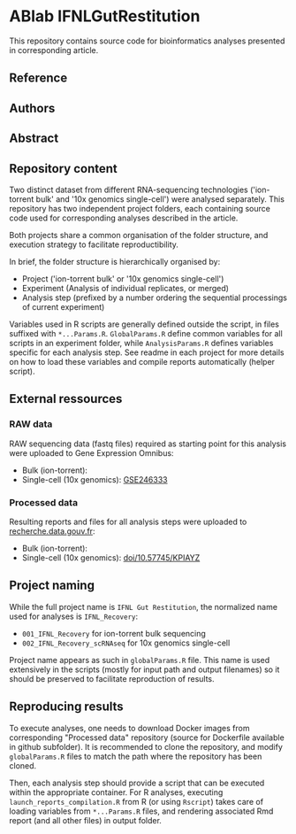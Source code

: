 # ABlab IFNLGutRestitution

This repository contains source code for bioinformatics analyses presented in corresponding article.

## Reference

## Authors

## Abstract

## Repository content

Two distinct dataset from different RNA-sequencing technologies ('ion-torrent bulk' and '10x genomics single-cell') were analysed separately.
This repository has two independent project folders, each containing source code used for corresponding analyses described in the article.

Both projects share a common organisation of the folder structure, and execution strategy to facilitate reproductibility.

In brief, the folder structure is hierarchically organised by:
* Project ('ion-torrent bulk' or '10x genomics single-cell')
* Experiment (Analysis of individual replicates, or merged)
* Analysis step (prefixed by a number ordering the sequential processings of current experiment)

Variables used in R scripts are generally defined outside the script, in files suffixed with `*...Params.R`. 
`GlobalParams.R` define common variables for all scripts in an experiment folder, while `AnalysisParams.R` defines variables specific for each analysis step.
See readme in each project for more details on how to load these variables and compile reports automatically (helper script).

## External ressources

### RAW data

RAW sequencing data (fastq files) required as starting point for this analysis were uploaded to Gene Expression Omnibus:
* Bulk (ion-torrent):
* Single-cell (10x genomics): [GSE246333](https://www.ncbi.nlm.nih.gov/geo/query/acc.cgi?acc=GSE246333)

### Processed data

Resulting reports and files for all analysis steps were uploaded to [recherche.data.gouv.fr](recherche.data.gouv.fr):
* Bulk (ion-torrent):
* Single-cell (10x genomics): [doi/10.57745/KPIAYZ](https://doi.org/10.57745/KPIAYZ)

## Project naming

While the full project name is `IFNL Gut Restitution`, the normalized name used for analyses is `IFNL_Recovery`:
* `001_IFNL_Recovery` for ion-torrent bulk sequencing
* `002_IFNL_Recovery_scRNAseq` for 10x genomics single-cell

Project name appears as such in `globalParams.R` file. 
This name is used extensively in the scripts (mostly for input path and output filenames) so it should be preserved to facilitate reproduction of results.

## Reproducing results

To execute analyses, one needs to download Docker images from corresponding "Processed data" repository (source for Dockerfile available in github subfolder). 
It is recommended to clone the repository, and modify `globalParams.R` files to match the path where the repository has been cloned. 

Then, each analysis step should provide a script that can be executed within the appropriate container. 
For R analyses, executing `launch_reports_compilation.R` from R (or using `Rscript`) takes care of loading variables from `*...Params.R` files, and rendering associated Rmd report (and all other files) in output folder.

